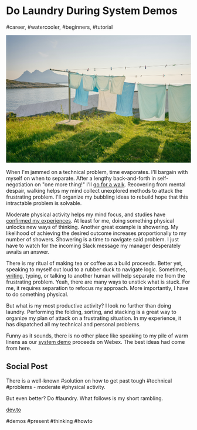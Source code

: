 # Do Laundry During System Demos
#career, #watercooler, #beginners, #tutorial

![Photo by Vidar Nordli-Mathisen on Unsplash](images/73-01.jpeg)

When I'm jammed on a technical problem, time evaporates. I'll bargain with myself on when to separate. After a lengthy back-and-forth in self-negotiation on "one more thing!" I'll [go for a walk](https://medium.com/@solidi/do-great-at-working-remotely-adbfe4b7452b). Recovering from mental despair, walking helps my mind collect unexplored methods to attack the frustrating problem. I'll organize my bubbling ideas to rebuild hope that this intractable problem is solvable.

Moderate physical activity helps my mind focus, and studies have [confirmed my experiences](https://studyfinds.org/shower-thoughts-great-ideas/). At least for me, doing something physical unlocks new ways of thinking. Another great example is showering. My likelihood of achieving the desired outcome increases proportionally to my number of showers. Showering is a time to navigate said problem. I just have to watch for the incoming Slack message my manager desperately awaits an answer.

There is my ritual of making tea or coffee as a build proceeds. Better yet, speaking to myself out loud to a rubber duck to navigate logic. Sometimes, [writing](https://dev.to/solidi/technically-considered-writing-3nng), typing, or talking to another human will help separate me from the frustrating problem. Yeah, there are many ways to unstick what is stuck. For me, it requires separation to refocus my approach. More importantly, I have to do something physical.

But what is my most productive activity? I look no further than doing laundry. Performing the folding, sorting, and stacking is a great way to organize my plan of attack on a frustrating situation. In my experience, it has dispatched all my technical and personal problems.

Funny as it sounds, there is no other place like speaking to my pile of warm linens as our [system demo](https://dev.to/solidi/how-to-crush-your-next-team-demo-2bb5) proceeds on Webex. The best ideas had come from here.

## Social Post

There is a well-known #solution on how to get past tough #technical #problems - moderate #physical activity.

But even better? Do #laundry. What follows is my short rambling.

[dev.to](https://dev.to/solidi/do-laundry-during-system-demos-2ndk)

#demos #present #thinking #howto
